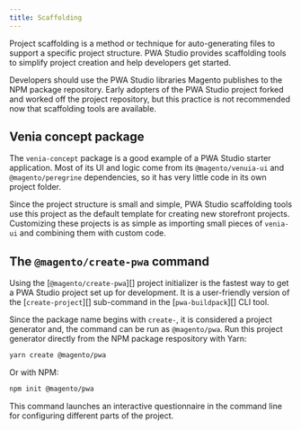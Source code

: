 ```yaml
---
title: Scaffolding
---
```


<!-- TODO: Publish this topic under in the pwa-buildpack section when the feature is available to the public -->

Project scaffolding is a method or technique for auto-generating files to support a specific project structure.
PWA Studio provides scaffolding tools to simplify project creation and help developers get started.

Developers should use the PWA Studio libraries Magento publishes to the NPM package repository.
Early adopters of the PWA Studio project forked and worked off the project repository, but
this practice is not recommended now that scaffolding tools are available.

## Venia concept package

The `venia-concept` package is a good example of a PWA Studio starter application.
Most of its UI and logic come from its `@magento/venuia-ui` and `@magento/peregrine` dependencies, so
it has very little code in its own project folder.

Since the project structure is small and simple, PWA Studio scaffolding tools use this project as the default template for creating new storefront projects.
Customizing these projects is as simple as importing small pieces of `venia-ui` and combining them with custom code.

## The `@magento/create-pwa` command

Using the [`@magento/create-pwa`][] project initializer is the fastest way to get a PWA Studio project set up for development.
It is a user-friendly version of the [`create-project`][] sub-command in the [`pwa-buildpack`][] CLI tool.

Since the package name begins with `create-`, it is considered a project generator and,
the command can be run as `@magento/pwa`.
Run this project generator directly from the NPM package respository with Yarn:

```sh
yarn create @magento/pwa
```

Or with NPM:

```sh
npm init @magento/pwa
```

This command launches an interactive questionnaire in the command line for configuring different parts of the project.
